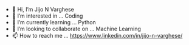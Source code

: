 - 👋 Hi, I’m Jijo N Varghese
- 👀 I’m interested in ... Coding
- 🌱 I’m currently learning ... Python
- 💞️ I’m looking to collaborate on ... Machine Learning
- 📫 How to reach me ... https://www.linkedin.com/in/jijo-n-varghese/

<!---
jijon92/jijon92 is a ✨ special ✨ repository because its `README.md` (this file) appears on your GitHub profile.
You can click the Preview link to take a look at your changes.
--->

